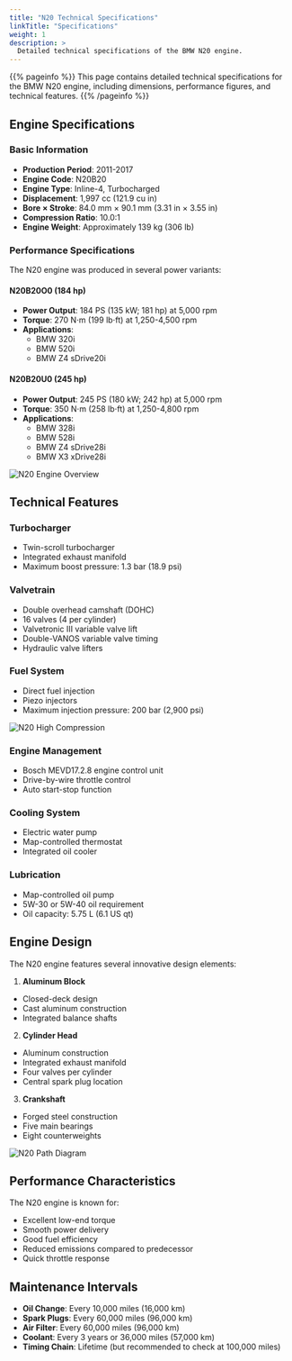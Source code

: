 ```yaml
---
title: "N20 Technical Specifications"
linkTitle: "Specifications"
weight: 1
description: >
  Detailed technical specifications of the BMW N20 engine.
---
```


{{% pageinfo %}}
This page contains detailed technical specifications for the BMW N20 engine, including dimensions, performance figures, and technical features.
{{% /pageinfo %}}

## Engine Specifications

### Basic Information
- **Production Period**: 2011-2017
- **Engine Code**: N20B20
- **Engine Type**: Inline-4, Turbocharged
- **Displacement**: 1,997 cc (121.9 cu in)
- **Bore × Stroke**: 84.0 mm × 90.1 mm (3.31 in × 3.55 in)
- **Compression Ratio**: 10.0:1
- **Engine Weight**: Approximately 139 kg (306 lb)

### Performance Specifications

The N20 engine was produced in several power variants:

#### N20B20O0 (184 hp)
- **Power Output**: 184 PS (135 kW; 181 hp) at 5,000 rpm
- **Torque**: 270 N⋅m (199 lb⋅ft) at 1,250-4,500 rpm
- **Applications**: 
  - BMW 320i
  - BMW 520i
  - BMW Z4 sDrive20i

#### N20B20U0 (245 hp)
- **Power Output**: 245 PS (180 kW; 242 hp) at 5,000 rpm
- **Torque**: 350 N⋅m (258 lb⋅ft) at 1,250-4,800 rpm
- **Applications**:
  - BMW 328i
  - BMW 528i
  - BMW Z4 sDrive28i
  - BMW X3 xDrive28i

![N20 Engine Overview](/images/n20/n20_1.png)

## Technical Features

### Turbocharger
- Twin-scroll turbocharger
- Integrated exhaust manifold
- Maximum boost pressure: 1.3 bar (18.9 psi)

### Valvetrain
- Double overhead camshaft (DOHC)
- 16 valves (4 per cylinder)
- Valvetronic III variable valve lift
- Double-VANOS variable valve timing
- Hydraulic valve lifters

### Fuel System
- Direct fuel injection
- Piezo injectors
- Maximum injection pressure: 200 bar (2,900 psi)

![N20 High Compression](/images/n20/n20_high_comp.png)

### Engine Management
- Bosch MEVD17.2.8 engine control unit
- Drive-by-wire throttle control
- Auto start-stop function

### Cooling System
- Electric water pump
- Map-controlled thermostat
- Integrated oil cooler

### Lubrication
- Map-controlled oil pump
- 5W-30 or 5W-40 oil requirement
- Oil capacity: 5.75 L (6.1 US qt)

## Engine Design

The N20 engine features several innovative design elements:

1. **Aluminum Block**
- Closed-deck design
- Cast aluminum construction
- Integrated balance shafts

2. **Cylinder Head**
- Aluminum construction
- Integrated exhaust manifold
- Four valves per cylinder
- Central spark plug location

3. **Crankshaft**
- Forged steel construction
- Five main bearings
- Eight counterweights

![N20 Path Diagram](/images/n20/n20_path1.png)

## Performance Characteristics

The N20 engine is known for:

- Excellent low-end torque
- Smooth power delivery
- Good fuel efficiency
- Reduced emissions compared to predecessor
- Quick throttle response

## Maintenance Intervals

- **Oil Change**: Every 10,000 miles (16,000 km)
- **Spark Plugs**: Every 60,000 miles (96,000 km)
- **Air Filter**: Every 60,000 miles (96,000 km)
- **Coolant**: Every 3 years or 36,000 miles (57,000 km)
- **Timing Chain**: Lifetime (but recommended to check at 100,000 miles) 